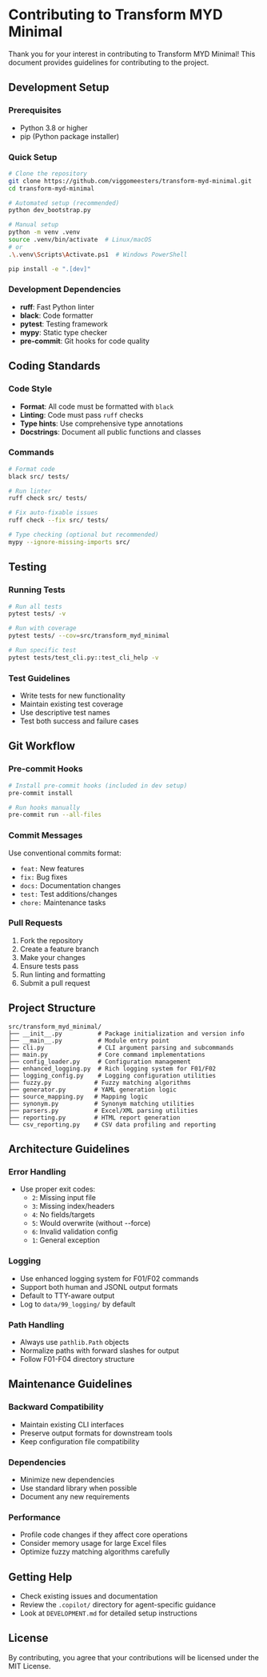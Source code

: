 # Contributing to Transform MYD Minimal

Thank you for your interest in contributing to Transform MYD Minimal! This document provides guidelines for contributing to the project.

## Development Setup

### Prerequisites
- Python 3.8 or higher
- pip (Python package installer)

### Quick Setup
```bash
# Clone the repository
git clone https://github.com/viggomeesters/transform-myd-minimal.git
cd transform-myd-minimal

# Automated setup (recommended)
python dev_bootstrap.py

# Manual setup
python -m venv .venv
source .venv/bin/activate  # Linux/macOS
# or
.\.venv\Scripts\Activate.ps1  # Windows PowerShell

pip install -e ".[dev]"
```

### Development Dependencies
- **ruff**: Fast Python linter
- **black**: Code formatter  
- **pytest**: Testing framework
- **mypy**: Static type checker
- **pre-commit**: Git hooks for code quality

## Coding Standards

### Code Style
- **Format**: All code must be formatted with `black`
- **Linting**: Code must pass `ruff` checks
- **Type hints**: Use comprehensive type annotations
- **Docstrings**: Document all public functions and classes

### Commands
```bash
# Format code
black src/ tests/

# Run linter  
ruff check src/ tests/

# Fix auto-fixable issues
ruff check --fix src/ tests/

# Type checking (optional but recommended)
mypy --ignore-missing-imports src/
```

## Testing

### Running Tests
```bash
# Run all tests
pytest tests/ -v

# Run with coverage
pytest tests/ --cov=src/transform_myd_minimal

# Run specific test
pytest tests/test_cli.py::test_cli_help -v
```

### Test Guidelines
- Write tests for new functionality
- Maintain existing test coverage
- Use descriptive test names
- Test both success and failure cases

## Git Workflow

### Pre-commit Hooks
```bash
# Install pre-commit hooks (included in dev setup)
pre-commit install

# Run hooks manually
pre-commit run --all-files
```

### Commit Messages
Use conventional commits format:
- `feat:` New features
- `fix:` Bug fixes
- `docs:` Documentation changes
- `test:` Test additions/changes
- `chore:` Maintenance tasks

### Pull Requests
1. Fork the repository
2. Create a feature branch
3. Make your changes
4. Ensure tests pass
5. Run linting and formatting
6. Submit a pull request

## Project Structure

```
src/transform_myd_minimal/
├── __init__.py          # Package initialization and version info
├── __main__.py          # Module entry point
├── cli.py               # CLI argument parsing and subcommands
├── main.py              # Core command implementations
├── config_loader.py     # Configuration management
├── enhanced_logging.py  # Rich logging system for F01/F02
├── logging_config.py    # Logging configuration utilities
├── fuzzy.py            # Fuzzy matching algorithms
├── generator.py        # YAML generation logic
├── source_mapping.py   # Mapping logic
├── synonym.py          # Synonym matching utilities
├── parsers.py          # Excel/XML parsing utilities
├── reporting.py        # HTML report generation
└── csv_reporting.py    # CSV data profiling and reporting
```

## Architecture Guidelines

### Error Handling
- Use proper exit codes:
  - `2`: Missing input file
  - `3`: Missing index/headers  
  - `4`: No fields/targets
  - `5`: Would overwrite (without --force)
  - `6`: Invalid validation config
  - `1`: General exception

### Logging
- Use enhanced logging system for F01/F02 commands
- Support both human and JSONL output formats
- Default to TTY-aware output
- Log to `data/99_logging/` by default

### Path Handling
- Always use `pathlib.Path` objects
- Normalize paths with forward slashes for output
- Follow F01-F04 directory structure

## Maintenance Guidelines

### Backward Compatibility  
- Maintain existing CLI interfaces
- Preserve output formats for downstream tools
- Keep configuration file compatibility

### Dependencies
- Minimize new dependencies
- Use standard library when possible
- Document any new requirements

### Performance
- Profile code changes if they affect core operations
- Consider memory usage for large Excel files
- Optimize fuzzy matching algorithms carefully

## Getting Help

- Check existing issues and documentation
- Review the `.copilot/` directory for agent-specific guidance
- Look at `DEVELOPMENT.md` for detailed setup instructions

## License

By contributing, you agree that your contributions will be licensed under the MIT License.